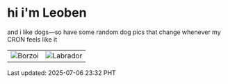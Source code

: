 # hi i'm Leoben

and i like dogs—so have some random dog pics that change whenever my CRON feels like it

|  |  |
|--------|----------|
| ![Borzoi](https://random-dog-vercel.vercel.app/api/random-borzoi?v=1751815943) | ![Labrador](https://random-dog-vercel.vercel.app/api/random-labrador?v=1751815943) |

Last updated: 2025-07-06 23:32 PHT
